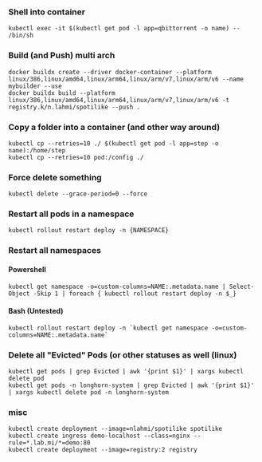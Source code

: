 
### Shell into container
```
kubectl exec -it $(kubectl get pod -l app=qbittorrent -o name) -- /bin/sh
```

### Build (and Push) multi arch
```
docker buildx create --driver docker-container --platform linux/386,linux/amd64,linux/arm64,linux/arm/v7,linux/arm/v6 --name mybuilder --use
docker buildx build --platform linux/386,linux/amd64,linux/arm64,linux/arm/v7,linux/arm/v6 -t registry.k/n.lahmi/spotilike --push .
```

### Copy a folder into a container (and other way around)
```
kubectl cp --retries=10 ./ $(kubectl get pod -l app=step -o name):/home/step
kubectl cp --retries=10 pod:/config ./
```

### Force delete something
```
kubectl delete --grace-period=0 --force
```

### Restart all pods in a namespace
```
kubectl rollout restart deploy -n {NAMESPACE}
```

### Restart all namespaces
#### Powershell
```
kubectl get namespace -o=custom-columns=NAME:.metadata.name | Select-Object -Skip 1 | foreach { kubectl rollout restart deploy -n $_}
```
#### Bash (Untested)
```
kubectl rollout restart deploy -n `kubectl get namespace -o=custom-columns=NAME:.metadata.name`
```

### Delete all "Evicted" Pods (or other statuses as well (linux)
```
kubectl get pods | grep Evicted | awk '{print $1}' | xargs kubectl delete pod
kubectl get pods -n longhorn-system | grep Evicted | awk '{print $1}' | xargs kubectl delete pod -n longhorn-system
```

### misc
```
kubectl create deployment --image=nlahmi/spotilike spotilike
kubectl create ingress demo-localhost --class=nginx --rule=*.lab.mi/*=demo:80
kubectl create deployment --image=registry:2 registry
```
